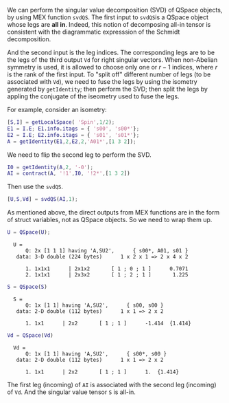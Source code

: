 We can perform the singular value decomposition (SVD) of QSpace objects, by using MEX function <span style="font-family: monospace; font-size:.85em">svdQS</span>. The first input to <span style="font-family: monospace; font-size:.85em">svdQS</span>is a QSpace object whose legs are **all in**. Indeed, this notion of decomposing all-in tensor is consistent with the diagrammatic expresssion of the Schmidt decomposition.

And the second input is the leg indices. The corresponding legs are to be the legs of the third output <span style="font-family: monospace; font-size:.85em">Vd</span> for right singular vectors. When non-Abelian symmetry is used, it is allowed to choose only one or $r-1$ indices, where $r$ is the rank of the first input. To "split off" different number of legs (to be associated with <span style="font-family: monospace; font-size:.85em">Vd</span>), we need to fuse the legs by using the isometry generated by <span style="font-family: monospace; font-size:.85em">getIdentity</span>; then perform the SVD; then split the legs by appling the conjugate of the iseometry used to fuse the legs.

For example, consider an isometry:

```matlab
[S,I] = getLocalSpace( 'Spin',1/2);
E1 = I.E; E1.info.itags = { 's00', 's00*'};
E2 = I.E; E2.info.itags = { 's01', 's01*'};
A = getIdentity(E1,2,E2,2,'A01*',[1 3 2]);
```


We need to flip the second leg to perform the SVD.

```matlab
I0 = getIdentity(A,2, '-0');
AI = contract(A, '!1',I0, '!2*',[1 3 2])
```


Then use the <span style="font-family: monospace; font-size:.85em">svdQS</span>.
```matlab
[U,S,Vd] = svdQS(AI,1);
```


As mentioned above, the direct outputs from MEX functions are in the form of struct variables, not as QSpace objects. So we need to wrap them up.
```matlab
U = QSpace(U);
```
<div style="margin:1em"><span style="font-family: monospace; font-size:.85em">U = <br>
&nbsp;&nbsp;&nbsp;&nbsp;Q: 2x [1 1 1] having 'A,SU2',&nbsp;&nbsp;&nbsp;&nbsp;&nbsp;&nbsp;{ s00*, A01, s01 }&nbsp;&nbsp;&nbsp;<br>
&nbsp;data: 3-D double (224 bytes)&nbsp;&nbsp;&nbsp;&nbsp;&nbsp;&nbsp;1 x 2 x 1 => 2 x 4 x 2<br>
<br>
&nbsp;&nbsp;&nbsp;&nbsp;1. 1x1x1&nbsp;&nbsp;&nbsp;&nbsp;&nbsp;&nbsp;|&nbsp;2x1x2 &nbsp;&nbsp;&nbsp;&nbsp;&nbsp;&nbsp;[ 1 ; 0 ; 1 ]&nbsp;&nbsp;&nbsp;&nbsp;&nbsp;&nbsp;0.7071<br>&nbsp;&nbsp;&nbsp;&nbsp;2. 1x1x1&nbsp;&nbsp;&nbsp;&nbsp;&nbsp;&nbsp;|&nbsp;2x3x2 &nbsp;&nbsp;&nbsp;&nbsp;&nbsp;&nbsp;[ 1 ; 2 ; 1 ]&nbsp;&nbsp;&nbsp;&nbsp;&nbsp;&nbsp;&nbsp;1.225<br></span></div>

```matlab
S = QSpace(S)
```
<div style="margin:1em"><span style="font-family: monospace; font-size:.85em">S = <br>
&nbsp;&nbsp;&nbsp;&nbsp;Q: 1x [1 1] having 'A,SU2',&nbsp;&nbsp;&nbsp;&nbsp;&nbsp;&nbsp;{ s00, s00 }&nbsp;&nbsp;&nbsp;<br>
&nbsp;data: 2-D double (112 bytes)&nbsp;&nbsp;&nbsp;&nbsp;&nbsp;&nbsp;1 x 1 => 2 x 2<br>
<br>
&nbsp;&nbsp;&nbsp;&nbsp;1. 1x1&nbsp;&nbsp;&nbsp;&nbsp;&nbsp;&nbsp;|&nbsp;2x2 &nbsp;&nbsp;&nbsp;&nbsp;&nbsp;&nbsp;[ 1 ; 1 ]&nbsp;&nbsp;&nbsp;&nbsp;&nbsp;&nbsp;-1.414&nbsp;&nbsp;{1.414}</span></div>

```matlab
Vd = QSpace(Vd)
```
<div style="margin:1em"><span style="font-family: monospace; font-size:.85em">Vd = <br>
&nbsp;&nbsp;&nbsp;&nbsp;Q: 1x [1 1] having 'A,SU2',&nbsp;&nbsp;&nbsp;&nbsp;&nbsp;&nbsp;{ s00*, s00 }&nbsp;&nbsp;&nbsp;<br>
&nbsp;data: 2-D double (112 bytes)&nbsp;&nbsp;&nbsp;&nbsp;&nbsp;&nbsp;1 x 1 => 2 x 2<br>
<br>
&nbsp;&nbsp;&nbsp;&nbsp;1. 1x1&nbsp;&nbsp;&nbsp;&nbsp;&nbsp;&nbsp;|&nbsp;2x2 &nbsp;&nbsp;&nbsp;&nbsp;&nbsp;&nbsp;[ 1 ; 1 ]&nbsp;&nbsp;&nbsp;&nbsp;&nbsp;&nbsp;1.&nbsp;&nbsp;{1.414}</span></div>



The first leg (incoming) of <span style="font-family: monospace; font-size:.85em">AI</span> is associated with the second leg (incoming) of <span style="font-family: monospace; font-size:.85em">Vd</span>. And the singular value tensor <span style="font-family: monospace; font-size:.85em">S</span> is all-in.

&nbsp;
